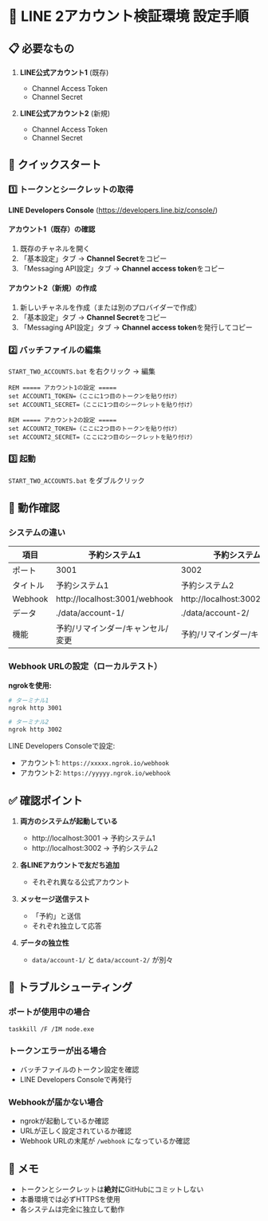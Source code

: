 # 🎯 LINE 2アカウント検証環境 設定手順

## 📋 必要なもの

1. **LINE公式アカウント1** (既存)
   - Channel Access Token
   - Channel Secret

2. **LINE公式アカウント2** (新規)
   - Channel Access Token  
   - Channel Secret

## 🚀 クイックスタート

### 1️⃣ トークンとシークレットの取得

**LINE Developers Console** (https://developers.line.biz/console/)

#### アカウント1（既存）の確認
1. 既存のチャネルを開く
2. 「基本設定」タブ → **Channel Secret**をコピー
3. 「Messaging API設定」タブ → **Channel access token**をコピー

#### アカウント2（新規）の作成
1. 新しいチャネルを作成（または別のプロバイダーで作成）
2. 「基本設定」タブ → **Channel Secret**をコピー
3. 「Messaging API設定」タブ → **Channel access token**を発行してコピー

### 2️⃣ バッチファイルの編集

`START_TWO_ACCOUNTS.bat` を右クリック → 編集

```batch
REM ===== アカウント1の設定 =====
set ACCOUNT1_TOKEN=（ここに1つ目のトークンを貼り付け）
set ACCOUNT1_SECRET=（ここに1つ目のシークレットを貼り付け）

REM ===== アカウント2の設定 =====
set ACCOUNT2_TOKEN=（ここに2つ目のトークンを貼り付け）
set ACCOUNT2_SECRET=（ここに2つ目のシークレットを貼り付け）
```

### 3️⃣ 起動

`START_TWO_ACCOUNTS.bat` をダブルクリック

## 📱 動作確認

### システムの違い

| 項目 | 予約システム1 | 予約システム2 |
|------|--------------|--------------|
| ポート | 3001 | 3002 |
| タイトル | 予約システム1 | 予約システム2 |
| Webhook | http://localhost:3001/webhook | http://localhost:3002/webhook |
| データ | ./data/account-1/ | ./data/account-2/ |
| 機能 | 予約/リマインダー/キャンセル/変更 | 予約/リマインダー/キャンセル |

### Webhook URLの設定（ローカルテスト）

**ngrokを使用:**

```bash
# ターミナル1
ngrok http 3001

# ターミナル2  
ngrok http 3002
```

LINE Developers Consoleで設定:
- アカウント1: `https://xxxxx.ngrok.io/webhook`
- アカウント2: `https://yyyyy.ngrok.io/webhook`

## ✅ 確認ポイント

1. **両方のシステムが起動している**
   - http://localhost:3001 → 予約システム1
   - http://localhost:3002 → 予約システム2

2. **各LINEアカウントで友だち追加**
   - それぞれ異なる公式アカウント

3. **メッセージ送信テスト**
   - 「予約」と送信
   - それぞれ独立して応答

4. **データの独立性**
   - `data/account-1/` と `data/account-2/` が別々

## 🔧 トラブルシューティング

### ポートが使用中の場合
```batch
taskkill /F /IM node.exe
```

### トークンエラーが出る場合
- バッチファイルのトークン設定を確認
- LINE Developers Consoleで再発行

### Webhookが届かない場合
- ngrokが起動しているか確認
- URLが正しく設定されているか確認
- Webhook URLの末尾が `/webhook` になっているか確認

## 📝 メモ

- トークンとシークレットは**絶対に**GitHubにコミットしない
- 本番環境では必ずHTTPSを使用
- 各システムは完全に独立して動作